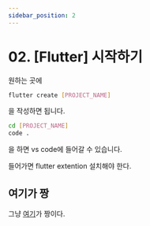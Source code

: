 ```yaml
---
sidebar_position: 2
---
```


# 02. [Flutter] 시작하기

원하는 곳에 

```bash title="bash"
flutter create [PROJECT_NAME]
```
을 작성하면 됩니다.

```bash title="bash"
cd [PROJECT_NAME]
code .
```

을 하면 vs code에 들어갈 수 있습니다.

들어가면 flutter extention 설치해야 한다.


## 여기가 짱

그냥 [여기](https://parkjh7764.tistory.com/171)가 짱이다.